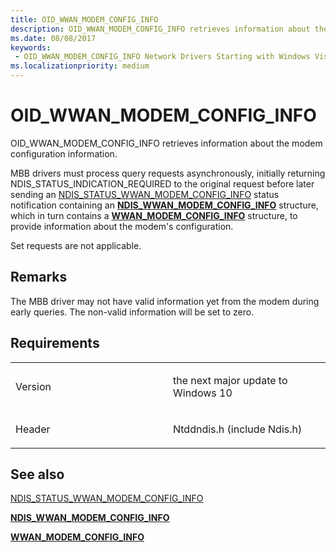 ```yaml
---
title: OID_WWAN_MODEM_CONFIG_INFO
description: OID_WWAN_MODEM_CONFIG_INFO retrieves information about the modem configuration information.
ms.date: 08/08/2017
keywords: 
 - OID_WWAN_MODEM_CONFIG_INFO Network Drivers Starting with Windows Vista
ms.localizationpriority: medium
---
```


# OID\_WWAN\_MODEM\_CONFIG\_INFO


OID\_WWAN\_MODEM\_CONFIG\_INFO retrieves information about the modem configuration information.

MBB drivers must process query requests asynchronously, initially returning NDIS\_STATUS\_INDICATION\_REQUIRED to the original request before later sending an [NDIS\_STATUS\_WWAN\_MODEM\_CONFIG\_INFO](ndis-status-wwan-modem-config-info.md) status notification containing an [**NDIS\_WWAN\_MODEM\_CONFIG\_INFO**](/windows-hardware/drivers/ddi/ndiswwan/ns-ndiswwan-_ndis_wwan_modem_config_info) structure, which in turn contains a [**WWAN\_MODEM\_CONFIG\_INFO**](/windows-hardware/drivers/ddi/wwan/ns-wwan-_wwan_modem_config_info) structure, to provide information about the modem's configuration.

Set requests are not applicable.

## Remarks

The MBB driver may not have valid information yet from the modem during early queries. The non-valid information will be set to zero.

## Requirements

<table>
<colgroup>
<col width="50%" />
<col width="50%" />
</colgroup>
<tbody>
<tr class="odd">
<td><p>Version</p></td>
<td><p>the next major update to Windows 10</p></td>
</tr>
<tr class="even">
<td><p>Header</p></td>
<td>Ntddndis.h (include Ndis.h)</td>
</tr>
</tbody>
</table>

## See also


[NDIS\_STATUS\_WWAN\_MODEM\_CONFIG\_INFO](ndis-status-wwan-modem-config-info.md)

[**NDIS\_WWAN\_MODEM\_CONFIG\_INFO**](/windows-hardware/drivers/ddi/ndiswwan/ns-ndiswwan-_ndis_wwan_modem_config_info)

[**WWAN\_MODEM\_CONFIG\_INFO**](/windows-hardware/drivers/ddi/wwan/ns-wwan-_wwan_modem_config_info)
